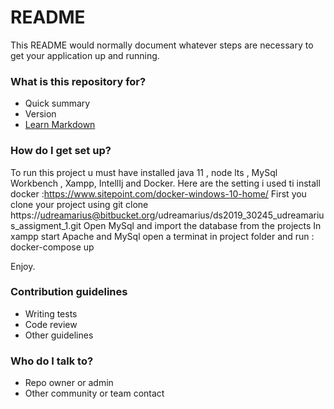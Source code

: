 # README #

This README would normally document whatever steps are necessary to get your application up and running.

### What is this repository for? ###

* Quick summary
* Version
* [Learn Markdown](https://bitbucket.org/tutorials/markdowndemo)

### How do I get set up? ###

To run this project u must have installed java 11 , node lts , MySql Workbench , Xampp, IntellIj and Docker.
Here are the setting i used ti install docker :https://www.sitepoint.com/docker-windows-10-home/
First you clone your project using git clone  https://udreamarius@bitbucket.org/udreamarius/ds2019_30245_udreamarius_assigment_1.git
Open MySql and import the database from the projects
In xampp start Apache and MySql
open a terminat in project folder and run : docker-compose up


Enjoy.

### Contribution guidelines ###

* Writing tests
* Code review
* Other guidelines

### Who do I talk to? ###

* Repo owner or admin
* Other community or team contact